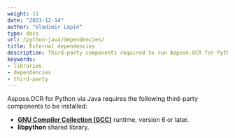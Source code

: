 ```yaml
---
weight: 11
date: "2023-12-14"
author: "Vladimir Lapin"
type: docs
url: /python-java/dependencies/
title: External dependencies
description: Third-party components required to run Aspose.OCR for Python via Java applications.
keywords:
- libraries
- dependencies
- third-party
---
```


Aspose.OCR for Python via Java requires the following third-party components to be installed:

- [**GNU Compiler Collection (GCC)**](https://gcc.gnu.org/) runtime, version 6 or later.
- **libpython** shared library.
